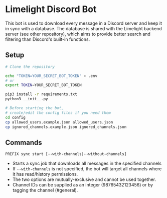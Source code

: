 # Limelight Discord Bot

This bot is used to download every message in a Discord server and keep it in sync with a database. The database is shared with the Limelight backend server (see other repository), which aims to provide better search and filtering than Discord's built-in functions.

## Setup

```sh
# Clone the repository

echo "TOKEN=YOUR_SECRET_BOT_TOKEN" > .env
# or
export TOKEN=YOUR_SECRET_BOT_TOKEN

pip3 install -r requirements.txt
python3 __init__.py

# Before starting the bot,
# create/edit the config files if you need them
cd config
cp allowed_users.example.json allowed_users.json
cp ignored_channels.example.json ignored_channels.json
```

## Commands

```
PREFIX sync start [--with-channels|--without-channels]
```
- Starts a sync job that downloads all messages in the specified channels
- If ``--with-channels`` is not specified, the bot will target all channels where it has read/history permissions.
- The two options are mutually-exclusive and cannot be used together.
- Channel IDs can be supplied as an integer (98765432123456) or by tagging the channel (#general).